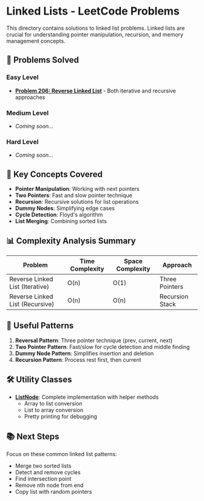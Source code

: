 # Linked Lists - LeetCode Problems

This directory contains solutions to linked list problems. Linked lists are crucial for understanding pointer manipulation, recursion, and memory management concepts.

## 📝 Problems Solved

### Easy Level
- **[Problem 206: Reverse Linked List](ReverseLinkedList.java)** - Both iterative and recursive approaches

### Medium Level
- *Coming soon...*

### Hard Level
- *Coming soon...*

## 🎯 Key Concepts Covered

- **Pointer Manipulation**: Working with next pointers
- **Two Pointers**: Fast and slow pointer technique
- **Recursion**: Recursive solutions for list operations
- **Dummy Nodes**: Simplifying edge cases
- **Cycle Detection**: Floyd's algorithm
- **List Merging**: Combining sorted lists

## 📊 Complexity Analysis Summary

| Problem | Time Complexity | Space Complexity | Approach |
|---------|----------------|------------------|----------|
| Reverse Linked List (Iterative) | O(n) | O(1) | Three Pointers |
| Reverse Linked List (Recursive) | O(n) | O(n) | Recursion Stack |

## 🔗 Useful Patterns

1. **Reversal Pattern**: Three pointer technique (prev, current, next)
2. **Two Pointer Pattern**: Fast/slow for cycle detection and middle finding
3. **Dummy Node Pattern**: Simplifies insertion and deletion
4. **Recursion Pattern**: Process rest first, then current

## 🛠️ Utility Classes

- **[ListNode](../utils/ListNode.java)**: Complete implementation with helper methods
  - Array to list conversion
  - List to array conversion
  - Pretty printing for debugging

## 📚 Next Steps

Focus on these common linked list patterns:
- Merge two sorted lists
- Detect and remove cycles
- Find intersection point
- Remove nth node from end
- Copy list with random pointers
